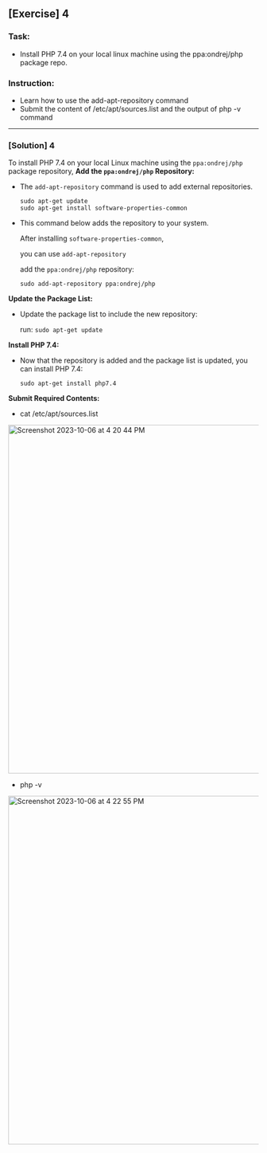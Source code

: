## [Exercise] 4
### Task: 
* Install PHP 7.4 on your local linux machine using the ppa:ondrej/php package repo.
### Instruction:
- Learn how to use the add-apt-repository command
- Submit the content of /etc/apt/sources.list and the output of php -v command
---

 ### [Solution] 4

To install PHP 7.4 on your local Linux machine using the `ppa:ondrej/php` package repository, 
**Add the `ppa:ondrej/php` Repository:**

- The `add-apt-repository` command is used to add external repositories.
   ```
   sudo apt-get update
   sudo apt-get install software-properties-common
   ```

- This command below adds the repository to your system.

  After installing `software-properties-common`,
  
  you can use `add-apt-repository`
  
  add the `ppa:ondrej/php` repository:

   ```
   sudo add-apt-repository ppa:ondrej/php
   ```

**Update the Package List:**

- Update the package list to include the new repository:
   
  run: `sudo apt-get update`

**Install PHP 7.4:**

- Now that the repository is added and the package list is updated, you can install PHP 7.4:

   ```
   sudo apt-get install php7.4
   ```
**Submit Required Contents:**
- cat /etc/apt/sources.list
<img width="700" alt="Screenshot 2023-10-06 at 4 20 44 PM" src="https://github.com/Igeorgemichael/Altschool-Cloud-Eng_Assignment/assets/125099848/9e296896-a05e-48be-949c-836b280f1af2">

- php -v 
<img width="700" alt="Screenshot 2023-10-06 at 4 22 55 PM" src="https://github.com/Igeorgemichael/Altschool-Cloud-Eng_Assignment/assets/125099848/cbfb60ef-f38e-46f6-8c14-8ded1aad7e37">








